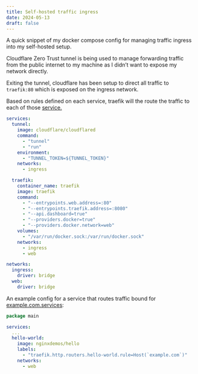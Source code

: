 ```yaml
---
title: Self-hosted traffic ingress
date: 2024-05-13
draft: false
---
```

A quick snippet of my docker compose config for managing traffic ingress into my self-hosted setup.

Cloudflare Zero Trust tunnel is being used to manage forwarding traffic from the public internet to my machine as I didn’t want to expose my network directly.

Exiting the tunnel, cloudflare has been setup to direct all traffic to `traefik:80` which is exposed on the ingress network.

Based on rules defined on each service, traefik will the route the traffic to each of those [service.](http://service.services)

```yaml
services:
  tunnel:
    image: cloudflare/cloudflared
    command:
      - "tunnel"
      - "run"
    environment:
      - "TUNNEL_TOKEN=${TUNNEL_TOKEN}"
    networks:
      - ingress

  traefik:
    container_name: traefik
    image: traefik
    command:
      - "--entrypoints.web.address=:80"
      - "--entrypoints.traefik.address=:8080"
      - "--api.dashboard=true"
      - "--providers.docker=true"
      - "--providers.docker.network=web"
    volumes:
      - "/var/run/docker.sock:/var/run/docker.sock"
    networks:
      - ingress
      - web

networks:
  ingress:
    driver: bridge
  web:
    driver: bridge
```

An example config for a service that routes traffic bound for [example.com.services](http://example.com.services):

```go
package main
```

```yaml
services:
  ...
  hello-world:
    image: nginxdemos/hello
    labels:
      - "traefik.http.routers.hello-world.rule=Host(`example.com`)"
    networks:
      - web
```